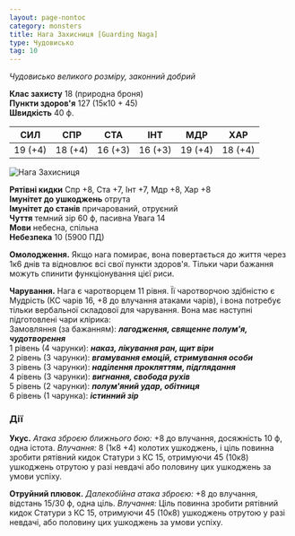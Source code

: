 ```yaml
---
layout: page-nontoc
category: monsters
title: Нага Захисниця [Guarding Naga]
type: Чудовисько
tag: 10
---
```


_Чудовисько великого розміру, законний добрий_

**Клас захисту** 18 (природна броня)    
**Пункти здоров'я** 127 (15к10 + 45)    
**Швидкість** 40 ф.

| СИЛ     | СПР     | СТА     | ІНТ     | МДР     | ХАР     |
| ------- | ------- | ------- | ------- | ------- | ------- |
| 19 (+4) | 18 (+4) | 16 (+3) | 16 (+3) | 19 (+4) | 18 (+4) |

![Нага Захисниця](https://www.dndbeyond.com/avatars/thumbnails/30833/678/1000/1000/638063870254701844.png)

**Рятівні кидки** Спр +8, Ста +7, Інт +7, Мдр +8, Хар +8    
**Імунітет до ушкоджень** отрута    
**Імунітет до станів** причарований, отруєний    
**Чуття** темний зір 60 ф, пасивна Увага 14   
**Мови** небесна, спільна    
**Небезпека** 10 (5900 ПД)

**Омолодження.** Якщо нага помирає, вона повертається до життя через 1к6 днів та відновлює всі свої пункти здоров'я. Тільки чари бажання можуть спинити функціонування цієї риси.    

**Чарування.** Нага є чаротворцем 11 рівня. Її чаротворчою здібністю є Мудрість (КС чарів 16, +8 до влучання атаками чарів), і вона потребує тільки вербальної складової для чарування. Вона має наступні підготовлені чари клірика:    
Замовляння (за бажанням): **_лагодження, священне полум'я, чудотворення_**    
1 рівень (4 чарунки): **_наказ, лікування ран, щит віри_**    
2 рівень (3 чарунки): **_вгамування емоцій, стримування особи_**    
3 рівень (3 чарунки): **_наділення прокляттям, підглядання_**    
4 рівень (3 чарунки): **_вигнання, свобода рухів_**    
5 рівень (2 чарунки): **_полум'яний удар, обітниця_**    
6 рівень (1 чарунка): **_істинний зір_**

### Дії
**Укус.** _Атака зброєю ближнього бою:_ +8 до влучання, досяжність 10 ф, одна істота. _Влучання:_ 8 (1к8 +4) колотих ушкоджень, і ціль повинна зробити рятівний кидок Статури з КС 15, отримуючи 45 (10к8) ушкоджень отрутою у разі невдачі або половину цих ушкоджень за умови успіху.    

**Отруйний плювок.** _Далекобійна атака зброєю:_ +8 до влучання, відстань 15/30 ф, одна ціль. _Влучання:_ Ціль повинна зробити рятівний кидок Статури з КС 15, отримуючи 45 (10к8) ушкоджень отрутою у разі невдачі, або половину цих ушкоджень за умови успіху.
